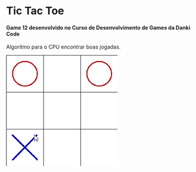 # Tic Tac Toe

#### Game 12 desenvolvido no Curso de Desenvolvimento de Games da Danki Code

Algoritmo para o CPU encontrar boas jogadas.

![GitHub Logo](/gif/Tic_Tac_Toe_Demo.gif)
